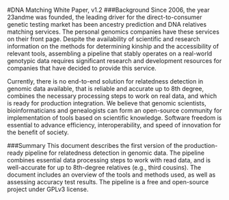 #DNA Matching White Paper, v1.2
###Background
Since 2006, the year 23andme was founded, the leading driver for the direct-to-consumer genetic testing market has been ancestry prediction and DNA relatives matching services. The  personal genomics companies have these services on their front page.
Despite the availability of scientific and research information on the methods for determining kinship and the accessibility of relevant tools, assembling a pipeline that stably operates on a real-world genotypic data requires significant research and development resources for companies that have decided to provide this service.

Currently, there is no end-to-end solution for relatedness detection in genomic data available, that is reliable and accurate up to 8th degree, combines the necessary processing steps to work on real data, and which is ready for production integration. 
We believe that genomic scientists, bioinformaticians and genealogists can form an open-source community for implementation of tools based on scientific knowledge. Software freedom is essential to advance efficiency, interoperability, and speed of innovation   for the benefit of society.
 
###Summary
This document describes the first version of the production-ready pipeline for relatedness detection in genomic data. The pipeline combines essential data processing steps to work with read data, and is well-accurate for up to 8th-degree relatives (e.g., third cousins).
The document includes an overview of the tools and methods used, as well as assessing accuracy test results.
The pipeline is a free and open-source project under GPLv3 license.
